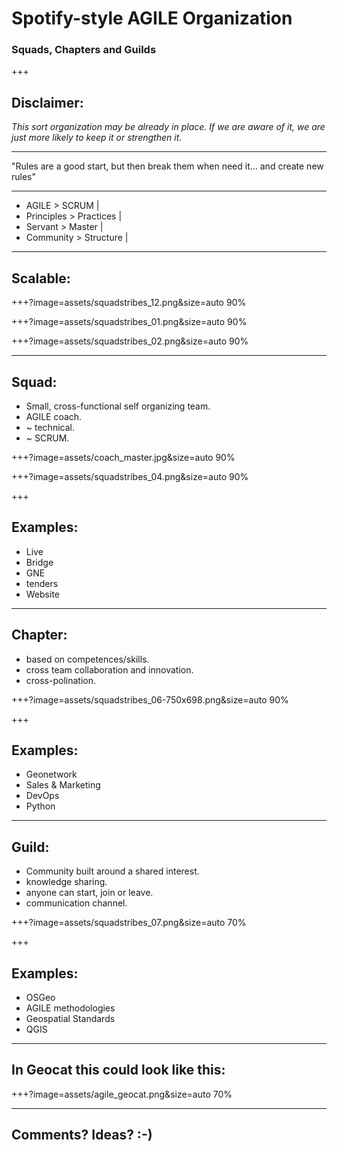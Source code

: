 # Spotify-style AGILE Organization
### Squads, Chapters and Guilds

+++
## Disclaimer:

*This sort organization may be already in place.
If we are aware of it, we are just more likely to keep it or strengthen it.*

---
"Rules are a good start, but then break them when need it... and create new rules"

---
- AGILE > SCRUM |
- Principles > Practices |
- Servant > Master |
- Community > Structure |

---
## Scalable:

+++?image=assets/squadstribes_12.png&size=auto 90%
<!-- .slide: data-background-transition="none" -->

+++?image=assets/squadstribes_01.png&size=auto 90%
<!-- .slide: data-background-transition="none" -->
+++?image=assets/squadstribes_02.png&size=auto 90%
<!-- .slide: data-background-transition="none" -->

---
## Squad:
- Small, cross-functional self organizing team.
- AGILE coach.
- ~ technical.
- ~ SCRUM.

+++?image=assets/coach_master.jpg&size=auto 90%

+++?image=assets/squadstribes_04.png&size=auto 90%

+++
## Examples:
- Live
- Bridge
- GNE
- tenders
- Website

---
## Chapter:
- based on competences/skills.
- cross team collaboration and innovation.
- cross-polination.

+++?image=assets/squadstribes_06-750x698.png&size=auto 90%

+++
## Examples:
- Geonetwork
- Sales & Marketing
- DevOps
- Python

---
## Guild:
- Community built around a shared interest.
- knowledge sharing.
- anyone can start, join or leave.
- communication channel.

+++?image=assets/squadstribes_07.png&size=auto 70%

+++
## Examples:
- OSGeo
- AGILE methodologies
- Geospatial Standards
- QGIS

---
## In Geocat this could look like this:

+++?image=assets/agile_geocat.png&size=auto 70%

---
## Comments? Ideas? :-)
